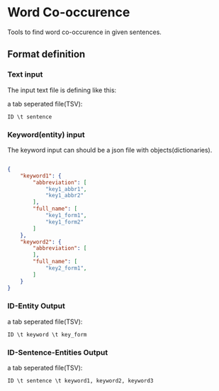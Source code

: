 # Word Co-occurence

Tools to find word co-occurence in given sentences.

## Format definition

### Text input

The input text file is defining like this:

a tab seperated file(TSV):

`ID \t sentence`

### Keyword(entity) input

The keyword input can should be a json file with objects(dictionaries).

```json

{
    "keyword1": {
        "abbreviation": [
            "key1_abbr1",
            "key1_abbr2"
        ],
        "full_name": [
            "key1_form1",
            "key1_form2"
        ]
    },
    "keyword2": {
        "abbreviation": [
        ],
        "full_name": [
            "key2_form1",
        ]
    }
}

```

### ID-Entity Output

a tab seperated file(TSV):

`ID \t keyword \t key_form`

### ID-Sentence-Entities Output

a tab seperated file(TSV):

`ID \t sentence \t keyword1, keyword2, keyword3`